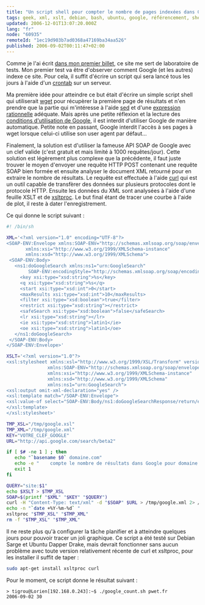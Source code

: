```yaml
---
title: "Un script shell pour compter le nombre de pages indexées dans Google"
tags: geek, xml, xslt, debian, bash, ubuntu, google, référencement, shell
updated: 2006-12-01T13:07:20.000Z
lang: "fr"
node: "60935"
remoteId: "1ec19d903b7ad0368a47169ba34aa526"
published: 2006-09-02T00:11:47+02:00
---
```

 
Comme je l'ai écrit [dans mon premier billet](/post/ouverture), ce site me sert
de laboratoire de tests. Mon premier test va être d'observer comment Google (et
les autres) indexe ce site. Pour cela, il suffit d'écrire un script qui sera
lancé tous les jours à l'aide d'un
[crontab](http://pwet.fr/man/linux/formats/crontab) sur un serveur.

 
Ma première idée pour atteindre ce but était d'écrire un simple script shell qui
utiliserait [wget](http://pwet.fr/man/linux/commandes/wget) pour récupèrer la
première page de résultats et n'en prendre que la partie qui m'intéresse à
l'aide [sed](http://pwet.fr/man/linux/commandes/sed__1) et d'une [expression
rationnelle](http://pwet.fr/man/linux/conventions/regex) adéquate. Mais après
une petite réflexion et la lecture des [conditions d'utilisation de
Google](http://www.google.fr/accounts/TOS), il est interdit d'utiliser Google de
manière automatique. Petite note en passant, Google interdit l'accès à ses pages
à wget lorsque celui-ci utilise son user agent par défaut...

 
Finalement, la solution est d'utiliser la fameuse API SOAP de Google avec un
clef valide (c'est gratuit et mais limité à 1000 requêtes/jour). Cette solution
est légèrement plus complexe que la précédente, il faut juste trouver le moyen
d'envoyer une requête HTTP POST contenant une requête SOAP bien formée et
ensuite analyser le document XML retourné pour en extraire le nombre de
résultats. Le requête est effectuée à l'aide
[curl](http://pwet.fr/man/linux/commandes/curl) qui est un outil capable de
transfèrer des données sur plusieurs protocoles dont le protocole HTTP. Ensuite
les données du XML sont analysées à l'aide d'une feuille XSLT et de
[xsltproc](http://pwet.fr/man/linux/commandes/xsltproc). Le but final étant de
tracer une courbe à l'aide de plot, il reste à dater l'enregistrement.

 
Ce qui donne le script suivant :

 ``` bash
#! /bin/sh

XML='<?xml version="1.0" encoding="UTF-8"?>
<SOAP-ENV:Envelope xmlns:SOAP-ENV="http://schemas.xmlsoap.org/soap/envelope/"
        xmlns:xsi="http://www.w3.org/1999/XMLSchema-instance"
        xmlns:xsd="http://www.w3.org/1999/XMLSchema">
  <SOAP-ENV:Body>
    <ns1:doGoogleSearch xmlns:ns1="urn:GoogleSearch" 
         SOAP-ENV:encodingStyle="http://schemas.xmlsoap.org/soap/encoding/">
      <key xsi:type="xsd:string">%s</key>
      <q xsi:type="xsd:string">%s</q>
      <start xsi:type="xsd:int">0</start>
      <maxResults xsi:type="xsd:int">10</maxResults>
      <filter xsi:type="xsd:boolean">true</filter>
      <restrict xsi:type="xsd:string"></restrict>
      <safeSearch xsi:type="xsd:boolean">false</safeSearch>
      <lr xsi:type="xsd:string"></lr>
      <ie xsi:type="xsd:string">latin1</ie>
      <oe xsi:type="xsd:string">latin1</oe>
    </ns1:doGoogleSearch>
  </SOAP-ENV:Body>
</SOAP-ENV:Envelope>'

XSLT='<?xml version="1.0"?>
<xsl:stylesheet xmlns:xsl="http://www.w3.org/1999/XSL/Transform" version="1.0"
                xmlns:SOAP-ENV="http://schemas.xmlsoap.org/soap/envelope/"
                xmlns:xsi="http://www.w3.org/1999/XMLSchema-instance"
                xmlns:xsd="http://www.w3.org/1999/XMLSchema"
                xmlns:ns1="urn:GoogleSearch">
<xsl:output omit-xml-declaration="yes" /> 
<xsl:template match="/SOAP-ENV:Envelope">
<xsl:value-of select="SOAP-ENV:Body/ns1:doGoogleSearchResponse/return/estimatedTotalResultsCount/text()" />
</xsl:template>
</xsl:stylesheet>'

TMP_XSL="/tmp/google.xsl"
TMP_XML="/tmp/google.xml"
KEY="VOTRE_CLEF_GOOGLE"
URL="http://api.google.com/search/beta2"

if [ $# -ne 1 ] ; then
    echo "`basename $0` domaine.com"
    echo -e "    compte le nombre de résultats dans Google pour domaine.com"
    exit 1
fi

QUERY="site:$1"
echo $XSLT > $TMP_XSL
SOAP=$(printf "$XML" "$KEY" "$QUERY")
curl -H "Content-Type: text/xml" -d "$SOAP" $URL > /tmp/google.xml 2> /dev/null
echo -n "`date +%Y-%m-%d` "
xsltproc "$TMP_XSL" "$TMP_XML"
rm -f "$TMP_XSL" "$TMP_XML"
```

 
Il ne reste plus qu'à configurer la tâche planifier et à atteindre quelques
jours pour pouvoir tracer un joli graphique. Ce script a été testé sur Debian
Sarge et Ubuntu Dapper Drake, mais devrait fonctionner sans aucun problème avec
toute version relativement récente de curl et xsltproc, pour les installer il
suffit de taper :

 ``` bash
sudo apt-get install xsltproc curl
```
 
Pour le moment, ce script donne le résultat suivant :

 ``` 
> tigrou@Lorien[192.168.0.243]:~$ ./google_count.sh pwet.fr
2006-09-02 30
```

